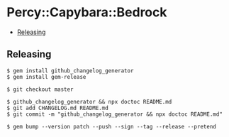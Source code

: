 # Percy::Capybara::Bedrock

<!-- START doctoc generated TOC please keep comment here to allow auto update -->
<!-- DON'T EDIT THIS SECTION, INSTEAD RE-RUN doctoc TO UPDATE -->


- [Releasing](#releasing)

<!-- END doctoc generated TOC please keep comment here to allow auto update -->

## Releasing

```sh-session
$ gem install github_changelog_generator
$ gem install gem-release

$ git checkout master

$ github_changelog_generator && npx doctoc README.md
$ git add CHANGELOG.md README.md
$ git commit -m "github_changelog_generator && npx doctoc README.md"

$ gem bump --version patch --push --sign --tag --release --pretend
```
